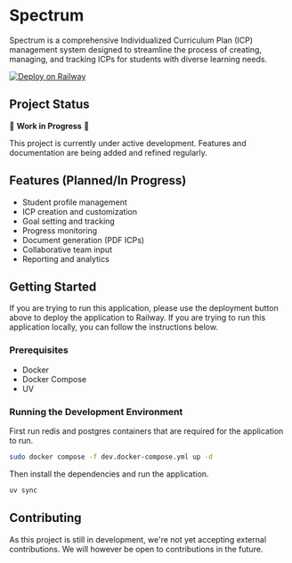 # Spectrum

Spectrum is a comprehensive Individualized Curriculum Plan (ICP) management system designed to streamline the process of creating, managing, and tracking ICPs for students with diverse learning needs.

[![Deploy on Railway](https://railway.app/button.svg)](https://railway.app/template/bNfoqV?referralCode=NC4Tt6)

## Project Status

🚧 **Work in Progress** 🚧

This project is currently under active development. Features and documentation are being added and refined regularly.

## Features (Planned/In Progress)

- Student profile management
- ICP creation and customization
- Goal setting and tracking
- Progress monitoring
- Document generation (PDF ICPs)
- Collaborative team input
- Reporting and analytics

## Getting Started

If you are trying to run this application, please use the deployment button above to deploy the application to Railway. If you are trying to run this application locally, you can follow the instructions below.

### Prerequisites

- Docker
- Docker Compose
- UV

### Running the Development Environment

First run redis and postgres containers that are required for the application to run.

```bash
sudo docker compose -f dev.docker-compose.yml up -d
```

Then install the dependencies and run the application.

```bash
uv sync
```

## Contributing

As this project is still in development, we're not yet accepting external contributions. We will however be open to contributions in the future.
